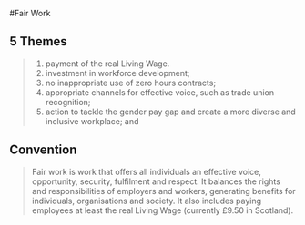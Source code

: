 #Fair Work

## 5 Themes
> 1. payment of the real Living Wage.
> 2. investment in workforce development;
> 3. no inappropriate use of zero hours contracts;
> 4. appropriate channels for effective voice, such as trade union recognition;
> 5. action to tackle the gender pay gap and create a more diverse and inclusive workplace; and


## Convention
> Fair work is work that offers all individuals an effective voice, opportunity, security, fulfilment and respect. It balances the rights and responsibilities of employers and workers, generating benefits for individuals, organisations and society. It also includes paying employees at least the real Living Wage (currently £9.50 in Scotland). 
    
